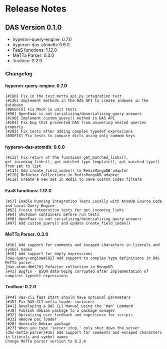 # Release Notes

## DAS Version 0.1.0

* hyperon-query-engine: 0.7.0
* hyperon-das-atomdb: 0.6.0
* FaaS functions: 1.12.0
* MeTTa Parser: 0.3.0
* Toolbox: 0.2.0

### Changelog

#### hyperon-query-engine: 0.7.0

```
[#180] Fix in the test_metta_api.py integration test
[#136] Implement methods in the DAS API to create indexes in the database
[#BUGFIX] Fix Mock in unit tests
[#90] OpenFaas is not serializing/deserializing query answers
[#190] Implement custom_query() method in DAS API
[#184] Fix bug that prevented DAS from answering nested queries properly
[#202] Fix tests after adding complex typedef expressions
[BUGFIX] Fix tests to compare dicts using only commom keys
```

#### hyperon-das-atomdb: 0.6.0

```
[#112] Fix return of the functions get_matched_links(), get_incoming_links(), get_matched_type_template(), get_matched_type() from set to list
[#114] Add create_field_index() to RedisMongoDB adapter
[#120] Refactor Collections in RedisMongoDB adapter
[#118] Create a new set in Redis to save custom index filters
```

#### FaaS functions: 1.12.0

```
[#57] Enable Running Integration Tests Locally with AtomDB Source Code and Local Query Engine
[#62] Create integration tests for get_incoming_links
[#64] Shutdown containers before run tests
[#90] OpenFaas is not serializing/deserializing query answers
[#97] Add custom_query() and update create_field_index()
```

#### MeTTa Parser: 0.3.0

```
[#36] Add support for comments and escaped characters in literals and symbol names
[#39] Add support for empty expressions
[das-query-engine#192] Add support to complex type definitions in DAS MeTTa parser.
[das-atom-db#120] Refactor collection in MongoDB
[#43] Bugfix - BSON data being corrupted after implementation of complext typedef expressions
```

#### Toolbox: 0.2.0

```
[#44] das-cli faas start should have optional parameters
[#45] Fix DAS-CLI metta loader container 
[#41] Developing a DAS CLI Manual Using the 'man' Command
[#30] Publish debian package to a package manager
[#32] Optimizing user feedback and experience for scripts
[#33] Remove poc loader
[#28] Generate Debian package
[#27] When you type 'server stop,' only shut down the server
[das-metta-parser/#36] Add support for comments and escaped characters in literals and symbol names
Change MeTTa parser version to 0.2.4
```
